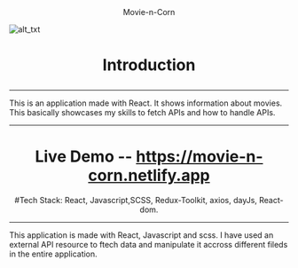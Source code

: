 <div align="center">
   Movie-n-Corn
</div>                      

![alt_txt](https://github.com/user-attachments/assets/8c323ec3-e019-4a79-a252-25c9ab4b7797)


<h1 align="center">
   
Introduction
</h1>

<hr/>
This is an application made with React. It shows information about movies. This basically showcases my skills to fetch APIs and how to handle APIs.
<br/>
 
<hr/>

<div align="center">

   
# Live Demo -- https://movie-n-corn.netlify.app <br/>
#Tech Stack: React, Javascript,SCSS, Redux-Toolkit, axios, dayJs, React-dom. <br/>
</div>

<hr/>
<p align="center">
   
This application is made with React, Javascript and scss. I have used an external API resource to ftech data and manipulate it accross different fileds in the entire application.
</p>

